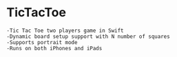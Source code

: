 # TicTacToe
    -Tic Tac Toe two players game in Swift
    -Dynamic board setup support with N number of squares
    -Supports portrait mode
    -Runs on both iPhones and iPads
